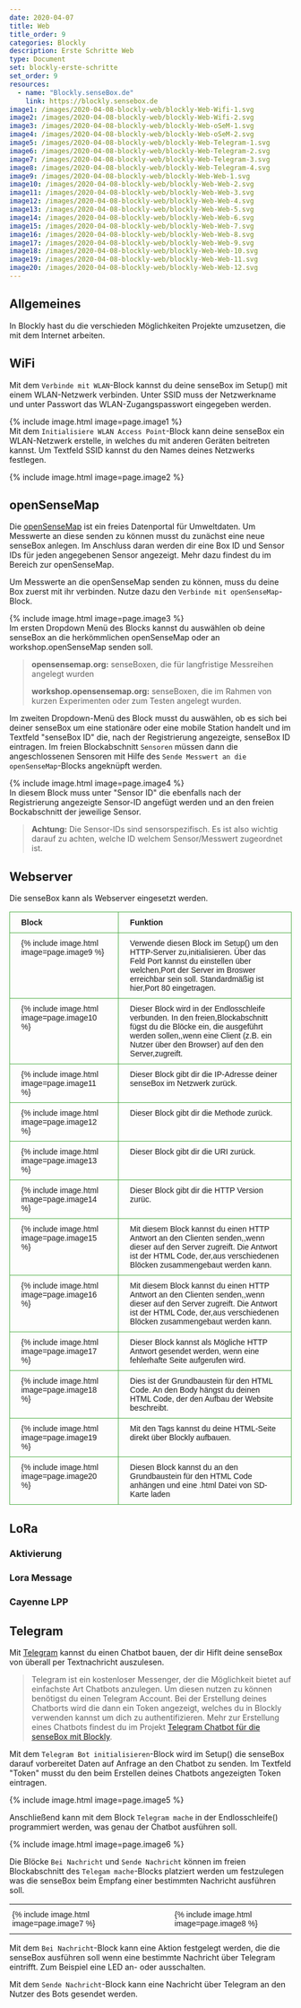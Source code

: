 ```yaml
---
date: 2020-04-07
title: Web
title_order: 9
categories: Blockly
description: Erste Schritte Web
type: Document
set: blockly-erste-schritte
set_order: 9
resources:
  - name: "Blockly.senseBox.de"
    link: https://blockly.sensebox.de
image1: /images/2020-04-08-blockly-web/blockly-Web-Wifi-1.svg
image2: /images/2020-04-08-blockly-web/blockly-Web-Wifi-2.svg
image3: /images/2020-04-08-blockly-web/blockly-Web-oSeM-1.svg
image4: /images/2020-04-08-blockly-web/blockly-Web-oSeM-2.svg
image5: /images/2020-04-08-blockly-web/blockly-Web-Telegram-1.svg
image6: /images/2020-04-08-blockly-web/blockly-Web-Telegram-2.svg
image7: /images/2020-04-08-blockly-web/blockly-Web-Telegram-3.svg
image8: /images/2020-04-08-blockly-web/blockly-Web-Telegram-4.svg
image9: /images/2020-04-08-blockly-web/blockly-Web-Web-1.svg
image10: /images/2020-04-08-blockly-web/blockly-Web-Web-2.svg
image11: /images/2020-04-08-blockly-web/blockly-Web-Web-3.svg
image12: /images/2020-04-08-blockly-web/blockly-Web-Web-4.svg
image13: /images/2020-04-08-blockly-web/blockly-Web-Web-5.svg
image14: /images/2020-04-08-blockly-web/blockly-Web-Web-6.svg
image15: /images/2020-04-08-blockly-web/blockly-Web-Web-7.svg
image16: /images/2020-04-08-blockly-web/blockly-Web-Web-8.svg
image17: /images/2020-04-08-blockly-web/blockly-Web-Web-9.svg
image18: /images/2020-04-08-blockly-web/blockly-Web-Web-10.svg
image19: /images/2020-04-08-blockly-web/blockly-Web-Web-11.svg
image20: /images/2020-04-08-blockly-web/blockly-Web-Web-12.svg
---
```


## Allgemeines
In Blockly hast du die verschieden Möglichkeiten Projekte umzusetzen, die mit dem Internet arbeiten.

## WiFi
Mit dem `Verbinde mit WLAN`-Block kannst du deine senseBox im Setup() mit einem WLAN-Netzwerk verbinden. Unter SSID muss der Netzwerkname und unter Passwort das WLAN-Zugangspasswort eingegeben werden.

{% include image.html image=page.image1 %}
<br>
Mit dem `Initialisiere WLAN Access Point`-Block kann deine senseBox ein WLAN-Netzwerk erstelle, in welches du mit anderen Geräten beitreten kannst. Um Textfeld SSID kannst du den Names deines Netzwerks festlegen.

{% include image.html image=page.image2 %}

## openSenseMap
Die [openSenseMap](https://www.opensensemap.org) ist ein freies Datenportal für Umweltdaten. Um Messwerte an diese senden zu können musst du zunächst eine neue senseBox anlegen. Im Anschluss daran werden dir eine Box ID und Sensor IDs für jeden angegebenen Sensor angezeigt. Mehr dazu findest du im Bereich zur openSenseMap.

Um Messwerte an die openSenseMap senden zu können, muss du deine Box zuerst mit ihr verbinden. Nutze dazu den `Verbinde mit openSenseMap`-Block. 

{% include image.html image=page.image3 %}
<br>
Im ersten Dropdown Menü des Blocks kannst du auswählen ob deine senseBox an die herkömmlichen openSenseMap oder an workshop.openSenseMap senden soll.

> **opensensemap.org:** senseBoxen, die für langfristige Messreihen angelegt wurden 
> 
> **workshop.opensensemap.org:** senseBoxen, die im Rahmen von kurzen Experimenten oder zum Testen angelegt wurden.

Im zweiten Dropdown-Menü des Block musst du auswählen, ob es sich bei deiner senseBox um eine stationäre oder eine mobile Station handelt und im Textfeld "senseBox ID" die, nach der Registrierung angezeigte, senseBox ID eintragen.
Im freien Blockabschnitt `Sensoren` müssen dann die angeschlossenen Sensoren mit Hilfe des `Sende Messwert an die openSenseMap`-Blocks angeknüpft werden.

{% include image.html image=page.image4 %}
<br>
In diesem Block muss unter "Sensor ID" die ebenfalls nach der Registrierung angezeigte Sensor-ID angefügt werden und an den freien Bockabschnitt der jeweilige Sensor.

> **Achtung:** Die Sensor-IDs sind sensorspezifisch. Es ist also wichtig darauf zu achten, welche ID welchem Sensor/Messwert zugeordnet ist.

## Webserver
Die senseBox kann als Webserver eingesetzt werden.

<table style="border-collapse:collapse;border-spacing:0" class="tg"><tr><th style="border-color:#50af47;border-style:solid;border-width:1px;font-family:Arial, sans-serif;font-size:14px;font-weight:bold;overflow:hidden;padding:10px 20px;text-align:left;vertical-align:middle;word-break:normal">Block</th><th style="border-color:#50af47;border-style:solid;border-width:1px;font-family:Arial, sans-serif;font-size:14px;font-weight:bold;overflow:hidden;padding:10px 20px;text-align:left;vertical-align:middle;word-break:normal">Funktion</th></tr><tr><td style="border-color:#50af47;border-style:solid;border-width:1px;font-family:Arial, sans-serif;font-size:14px;overflow:hidden;padding:10px 20px;text-align:left;vertical-align:top;word-break:normal">{% include image.html image=page.image9 %}</td><td style="border-color:#50af47;border-style:solid;border-width:1px;font-family:Arial, sans-serif;font-size:14px;overflow:hidden;padding:10px 20px;text-align:left;vertical-align:top;word-break:normal">Verwende diesen Block im Setup() um den HTTP-Server zu,initialisieren. Über das Feld Port kannst du einstellen über welchen,Port der Server im Broswer erreichbar sein soll. Standardmäßig ist hier,Port 80 eingetragen.</td></tr><tr><td style="border-color:#50af47;border-style:solid;border-width:1px;font-family:Arial, sans-serif;font-size:14px;overflow:hidden;padding:10px 20px;text-align:left;vertical-align:top;word-break:normal">{% include image.html image=page.image10 %}</td><td style="border-color:#50af47;border-style:solid;border-width:1px;font-family:Arial, sans-serif;font-size:14px;overflow:hidden;padding:10px 20px;text-align:left;vertical-align:top;word-break:normal">Dieser Block wird in der Endlosschleife verbunden. In den freien,Blockabschnitt fügst du die Blöcke ein, die ausgeführt werden sollen,,wenn eine Client (z.B. ein Nutzer über den Browser) auf den den Server,zugreift.</td></tr><tr><td style="border-color:#50af47;border-style:solid;border-width:1px;font-family:Arial, sans-serif;font-size:14px;overflow:hidden;padding:10px 20px;text-align:left;vertical-align:top;word-break:normal">{% include image.html image=page.image11 %}</td><td style="border-color:#50af47;border-style:solid;border-width:1px;font-family:Arial, sans-serif;font-size:14px;overflow:hidden;padding:10px 20px;text-align:left;vertical-align:top;word-break:normal">Dieser Block gibt dir die IP-Adresse deiner senseBox im Netzwerk zurück.</td></tr><tr><td style="border-color:#50af47;border-style:solid;border-width:1px;font-family:Arial, sans-serif;font-size:14px;overflow:hidden;padding:10px 20px;text-align:left;vertical-align:top;word-break:normal">{% include image.html image=page.image12 %}</td><td style="border-color:#50af47;border-style:solid;border-width:1px;font-family:Arial, sans-serif;font-size:14px;overflow:hidden;padding:10px 20px;text-align:left;vertical-align:top;word-break:normal">Dieser Block gibt dir die Methode zurück.</td></tr><tr><td style="border-color:#50af47;border-style:solid;border-width:1px;font-family:Arial, sans-serif;font-size:14px;overflow:hidden;padding:10px 20px;text-align:left;vertical-align:top;word-break:normal">{% include image.html image=page.image13 %}</td><td style="border-color:#50af47;border-style:solid;border-width:1px;font-family:Arial, sans-serif;font-size:14px;overflow:hidden;padding:10px 20px;text-align:left;vertical-align:top;word-break:normal">Dieser Block gibt dir die URI zurück.</td></tr><tr><td style="border-color:#50af47;border-style:solid;border-width:1px;font-family:Arial, sans-serif;font-size:14px;overflow:hidden;padding:10px 20px;text-align:left;vertical-align:top;word-break:normal">{% include image.html image=page.image14 %}</td><td style="border-color:#50af47;border-style:solid;border-width:1px;font-family:Arial, sans-serif;font-size:14px;overflow:hidden;padding:10px 20px;text-align:left;vertical-align:top;word-break:normal">Dieser Block gibt dir die HTTP Version zurüc.</td></tr><tr><td style="border-color:#50af47;border-style:solid;border-width:1px;font-family:Arial, sans-serif;font-size:14px;overflow:hidden;padding:10px 20px;text-align:left;vertical-align:top;word-break:normal">{% include image.html image=page.image15 %}</td><td style="border-color:#50af47;border-style:solid;border-width:1px;font-family:Arial, sans-serif;font-size:14px;overflow:hidden;padding:10px 20px;text-align:left;vertical-align:top;word-break:normal">Mit diesem Block kannst du einen HTTP Antwort an den Clienten senden,,wenn dieser auf den Server zugreift. Die Antwort ist der HTML Code, der,aus verschiedenen Blöcken zusammengebaut werden kann.</td></tr><tr><td style="border-color:#50af47;border-style:solid;border-width:1px;font-family:Arial, sans-serif;font-size:14px;overflow:hidden;padding:10px 20px;text-align:left;vertical-align:top;word-break:normal">{% include image.html image=page.image16 %}</td><td style="border-color:#50af47;border-style:solid;border-width:1px;font-family:Arial, sans-serif;font-size:14px;overflow:hidden;padding:10px 20px;text-align:left;vertical-align:top;word-break:normal">Mit diesem Block kannst du einen HTTP Antwort an den Clienten senden,,wenn dieser auf den Server zugreift. Die Antwort ist der HTML Code, der,aus verschiedenen Blöcken zusammengebaut werden kann.</td></tr><tr><td style="border-color:#50af47;border-style:solid;border-width:1px;font-family:Arial, sans-serif;font-size:14px;overflow:hidden;padding:10px 20px;text-align:left;vertical-align:top;word-break:normal">{% include image.html image=page.image17 %}</td><td style="border-color:#50af47;border-style:solid;border-width:1px;font-family:Arial, sans-serif;font-size:14px;overflow:hidden;padding:10px 20px;text-align:left;vertical-align:top;word-break:normal">Dieser Block kannst als Mögliche HTTP Antwort gesendet werden, wenn eine fehlerhafte Seite aufgerufen wird.</td></tr><tr><td style="border-color:#50af47;border-style:solid;border-width:1px;font-family:Arial, sans-serif;font-size:14px;overflow:hidden;padding:10px 20px;text-align:left;vertical-align:top;word-break:normal">{% include image.html image=page.image18 %}</td><td style="border-color:#50af47;border-style:solid;border-width:1px;font-family:Arial, sans-serif;font-size:14px;overflow:hidden;padding:10px 20px;text-align:left;vertical-align:top;word-break:normal">Dies ist der Grundbaustein für den HTML Code. An den Body hängst du deinen HTML Code, der den Aufbau der Website beschreibt.</td></tr><tr><td style="border-color:#50af47;border-style:solid;border-width:1px;font-family:Arial, sans-serif;font-size:14px;overflow:hidden;padding:10px 20px;text-align:left;vertical-align:top;word-break:normal">{% include image.html image=page.image19 %}</td><td style="border-color:#50af47;border-style:solid;border-width:1px;font-family:Arial, sans-serif;font-size:14px;overflow:hidden;padding:10px 20px;text-align:left;vertical-align:top;word-break:normal">Mit den Tags kannst du deine HTML-Seite direkt über Blockly aufbauen.</td></tr><tr><td style="border-color:#50af47;border-style:solid;border-width:1px;font-family:Arial, sans-serif;font-size:14px;overflow:hidden;padding:10px 20px;text-align:left;vertical-align:top;word-break:normal">{% include image.html image=page.image20 %}</td><td style="border-color:#50af47;border-style:solid;border-width:1px;font-family:Arial, sans-serif;font-size:14px;overflow:hidden;padding:10px 20px;text-align:left;vertical-align:top;word-break:normal">Diesen Block kannst du an den Grundbaustein für den HTML Code anhängen und eine .html Datei von SD-Karte laden</td></tr></table>

## LoRa

### Aktivierung

### Lora Message

### Cayenne LPP

## Telegram
Mit [Telegram](https://www.telegram.org) kannst du einen Chatbot bauen, der dir Hiflt deine senseBox von überall per Textnachricht auszulesen. 

> Telegram ist ein kostenloser Messenger, der die Möglichkeit bietet auf einfachste Art Chatbots anzulegen. Um diesen nutzen zu können benötigst du einen Telegram Account. Bei der Erstellung deines Chatborts wird die dann ein Token angezeigt, welches du in Blockly verwenden kannst um dich zu authentifizieren. Mehr zur Erstellung eines Chatbots findest du im Projekt [Telegram Chatbot für die senseBox mit Blockly](https://sensebox.de/projects/de/2019-12-15-telegram-blockly).

Mit dem `Telegram Bot initialisieren`-Block wird im Setup() die senseBox darauf vorbereitet Daten auf Anfrage an den Chatbot zu senden. Im Textfeld "Token" musst du den beim Erstellen deines Chatbots angezeigten Token eintragen.

{% include image.html image=page.image5 %}

Anschließend kann mit dem Block `Telegram mache` in der Endlosschleife() programmiert werden, was genau der Chatbot ausführen soll.

{% include image.html image=page.image6 %}

Die Blöcke `Bei Nachricht` und `Sende Nachricht` können im freien Blockabschnitt des `Telegam mache`-Blocks platziert werden um festzulegen was die senseBox beim Empfang einer bestimmten Nachricht ausführen soll.

<table style="border-collapse:collapse;border-spacing:0;border:none" class="tg"><tr><th style="font-family:Arial, sans-serif;font-size:14px;font-weight:normal;padding:10px 5px;border-style:solid;border-width:0px;overflow:hidden;word-break:normal;text-align:left;vertical-align:middle">{% include image.html image=page.image7 %}</th><th style="font-family:Arial, sans-serif;font-size:14px;font-weight:normal;padding:10px 5px;border-style:solid;border-width:0px;overflow:hidden;word-break:normal;text-align:left;vertical-align:top">&nbsp;&nbsp;&nbsp;&nbsp;&nbsp;&nbsp;&nbsp;&nbsp;&nbsp;&nbsp;&nbsp;&nbsp;&nbsp;&nbsp;&nbsp;&nbsp;&nbsp;</th><th style="font-family:Arial, sans-serif;font-size:14px;font-weight:normal;padding:10px 5px;border-style:solid;border-width:0px;overflow:hidden;word-break:normal;text-align:left;vertical-align:top">{% include image.html image=page.image8 %}</th></tr></table>

Mit dem `Bei Nachricht`-Block kann eine Aktion festgelegt werden, die die senseBox ausführen soll wenn eine bestimmte Nachricht über Telegram eintrifft. Zum Beispiel eine LED an- oder ausschalten.

Mit dem `Sende Nachricht`-Block kann eine Nachricht über Telegram an den Nutzer des Bots gesendet werden.
